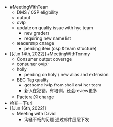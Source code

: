 - #MeetingWithTeam
	- DMS / OSP eligibility
	- output
	- ovlp
	- update on quality issue with hyd team
		- new graders
		- requiring new name list
	- leadership change
		- pending item (osp & team structure)
- [[Jun 14th, 2022]] #MeetingWIthTommy
	- Consumer output coverage
	- consumer ovlp?
	- holly
		- pending on holy / new alias and extension
	- BEC Tag quality
		- got some help from shali and her team
		- 新人在犯错，有培训，还会review更多
	- Pactera 的 change
- 检查一下url
- [[Jun 16th, 2022]]
	- Meeting with David
		- 沟通不畅的问题 通过邮件层层下发